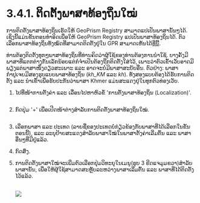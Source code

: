 # 3.4.1. ຕິດຕັ້ງພາສາທ້ອງຖິ່ນໃໝ່

ການຕິດຕັ້ງພາສາທ້ອງຖິ່ນເຮັດໃຫ້ GeoPrism Registry ສາມາດແປເປັນພາສານັ້ນໆໄດ້. ເຊິ່ງນີ້ແມ່ນຂັ້ນຕອນທໍາອິດເພື່ອໃຫ້ GeoPrism Registry ແປເປັນພາສາທ້ອງຖິ່ນໄດ້. ຕົວເລືອກພາສາທ້ອງຖິ່ນທັງໝົດທີ່ສາມາດຕິດຕັ້ງຢູ່ໃນ GPR ສາມາດເຫັນໄດ້[ທີ່ນີ້](https://www.oracle.com/technetwork/java/javase/java8locales-2095355.html#util-text).

ທ່ານຕ້ອງຕິດຕັ້ງທຸກໆພາສາທ້ອງຖິ່ນທີ່ທ່ານຄິດວ່າຜູ້ໃຊ້ຂອງທ່ານຕ້ອງການນຳໃຊ້. ບາງຄັ້ງມີພາສາທີ່ແຕກຕ່າງກັນເລັກນ້ອຍແຕ່ກໍຈໍາເປັນຕ້ອງຖືກຕິດຕັ້ງໃສ່ໄວ້, ເພາະວ່າຕົວເຂົ້າເວັບອາດມີພຽງແຕ່ພາສາໜຶ່ງດຽວສະເພາະ ແລະ ອາດຈະບໍ່ມີພາສາສະບັບອື່ນ. ຕົວຢ່າງ: ພາສາກຳປູເຈຍມີສອງຮູບແບບພາສາທ້ອງຖິ່ນ (_kh\_KM_ ແລະ _kh_). ທັງສອງແບບຕ້ອງໄດ້ຮັບການຕິດຕັ້ງ ແລະ ນໍາເຂົ້າເພື່ອຮັບປະກັນວ່າພາສາ Khmer ແມ່ນສະແດງຢູ່ໃນທຸກຕົວທ່ອງເວັບ.

1.  ໄປທີ່ໜ້າການຕັ້ງຄ່າ ແລະ ເລື່ອນໄປຫາຫົວຂໍ້ 'ການຕັ້ງພາສາທ້ອງຖິ່ນ (Localization)'.

    <figure><img src="https://lh5.googleusercontent.com/-m7NnBGImxdRljo0Z1mqp70oa2tABYEw9--Njc1SrKaljFFm1T1jUUdfTd720avSY0uzkVw9CWtXJxP69q9VrRjO6eu7HRfjFnRnNel9L1ecaCeH9RC9TVAgQU9Z5vLGw7CbcuWaXrs12tHJIMNkzWe1fh9UlsvV71RZ4r8qshmfzBE8UIib_0jH" alt=""><figcaption></figcaption></figure>
2.  ກົດປຸ່ມ '+' ເພື່ອເປີດໜ້າຕ່າງສໍາລັບການຕິດຕັ້ງພາສາທ້ອງຖິ່ນໃໝ່.

    <figure><img src="https://lh6.googleusercontent.com/PnKbxK7Z4L8Xn1h93cYQ3Tlxi7X9zWF6qUkFErIRT12BtRzWrnAwwFGidBFKMRxuH4qKI1uc4T9XR_4K6lh4T0a1e7j1p7ndvYWSluCYB91IwhgnSmo-sXfOmephmRJ5fSuY70wFRS5lcfvmxB0ceGyxYx1plqsRBLklDVzFgokUTIYzKEI9fKfzow" alt=""><figcaption></figcaption></figure>
3. ເລືອກພາສາ ແລະ ປະເທດ (ລາຍຊື່ຂອງປະເທດບໍ່ກ່ຽວຂ້ອງກັບພາສາທີ່ໄດ້ເລືອກໃນຂັ້ນຕອນນີ້), ແລະ ລະບຸປ້າຍສະແດງສໍາລັບພາສາໃໝ່ໃນພາສາຕັ້ງຄ່າເລີ່ມຕົ້ນ ແລະ ພາສາອື່ນໆທີ່ມີຢູ່ແລ້ວ.
4. ກົດສົ່ງ.
5.  ການຕິດຕັ້ງພາສາໃໝ່ຈະເພີ່ມຕົວເລືອກປຸ່ມວິທະຍຸໃນເມນູ(ຮູບ 3 ຂີດແຈມູມຂວາ)ສໍາລັບພາສານັ້ນ, ເພື່ອໃຫ້ຜູ້ໃຊ້ສາມາດສະຫຼັບລະຫວ່າງພາສາເລີ່ມຕົ້ນ ແລະ ພາສາທີ່ໄດ້ຕິດຕັ້ງໄວ້ແລ້ວ.

    \
    ![](https://lh6.googleusercontent.com/MUEG3mr74QiGrgtcunvqH6hf\_\_1f9aAAP6u1Y948s9xdeanVZ3UdUmyo\_YUzwAU2P6GbUPaK5mGhfjYICStZopdzNJpx-j47cG0e\_JyJMD7xwRDWK91W\_CNbkDCdbfCIeEteh0rbh85vOXErRxKh75WOkyBYG5W8IQOrUdTEKqwj03SxHzPAqr8n3w)
